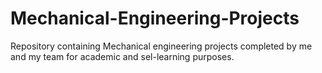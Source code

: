 # Mechanical-Engineering-Projects
Repository containing Mechanical engineering  projects completed by me and my team for academic and sel-learning purposes.
